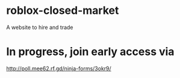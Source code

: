 # roblox-closed-market
A website to hire and trade

# In progress, join early access via
<http://poll.mee62.rf.gd/ninja-forms/3okr9/>
